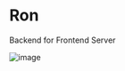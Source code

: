 # Ron
Backend for Frontend Server

![image](https://github.com/user-attachments/assets/b380a1f8-e2aa-428c-bde4-c480caf07f8b)
